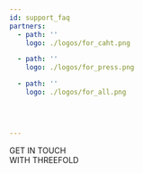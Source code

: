 ```yaml
---
id: support_faq
partners:
  - path: ''
    logo: ./logos/for_caht.png

  - path: ''
    logo: ./logos/for_press.png

  - path: ''
    logo: ./logos/for_all.png

  

  
---
```


GET IN TOUCH
<br>
WITH THREEFOLD
